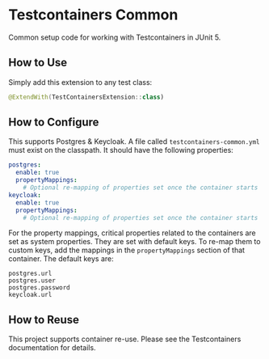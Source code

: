 # Testcontainers Common

Common setup code for working with Testcontainers in JUnit 5.

## How to Use

Simply add this extension to any test class:

```kotlin
@ExtendWith(TestContainersExtension::class)
```

## How to Configure

This supports Postgres & Keycloak. A file called `testcontainers-common.yml` must exist on the classpath. It should have the following properties:

```yaml
postgres:
  enable: true
  propertyMappings:
    # Optional re-mapping of properties set once the container starts
keycloak:
  enable: true
  propertyMappings:
    # Optional re-mapping of properties set once the container starts
```

For the property mappings, critical properties related to the containers are set as system properties. They are set with default keys. To re-map them to custom keys, add the mappings in the `propertyMappings` section of that container. The default keys are:

```
postgres.url
postgres.user
postgres.password
keycloak.url
```

## How to Reuse

This project supports container re-use. Please see the Testcontainers documentation for details.